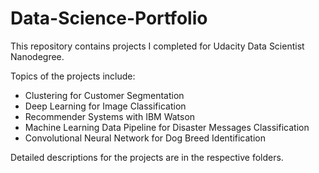 # Data-Science-Portfolio
This repository contains projects I completed for Udacity Data Scientist Nanodegree.

Topics of the projects include:

* Clustering for Customer Segmentation
* Deep Learning for Image Classification 
* Recommender Systems with IBM Watson
* Machine Learning Data Pipeline for Disaster Messages Classification
* Convolutional Neural Network for Dog Breed Identification 

Detailed descriptions for the projects are in the respective folders.

